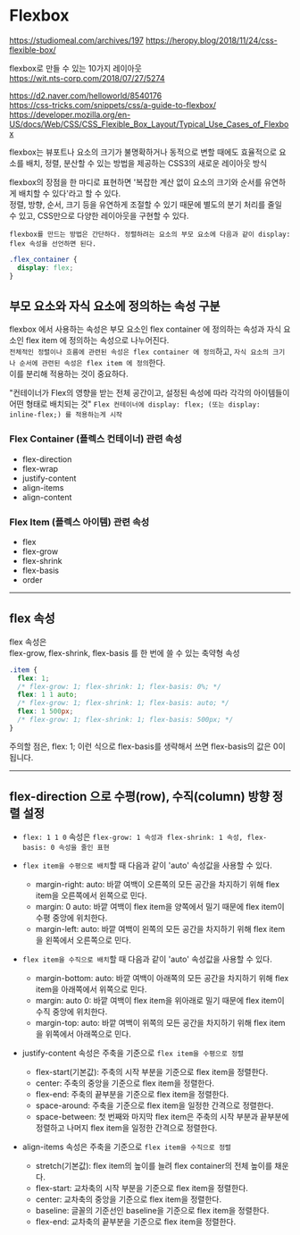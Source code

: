 # Flexbox

https://studiomeal.com/archives/197
https://heropy.blog/2018/11/24/css-flexible-box/

flexbox로 만들 수 있는 10가지 레이아웃  
https://wit.nts-corp.com/2018/07/27/5274

https://d2.naver.com/helloworld/8540176  
https://css-tricks.com/snippets/css/a-guide-to-flexbox/  
https://developer.mozilla.org/en-US/docs/Web/CSS/CSS_Flexible_Box_Layout/Typical_Use_Cases_of_Flexbox

flexbox는 뷰포트나 요소의 크기가 불명확하거나 동적으로 변할 때에도 효율적으로 요소를 배치, 정렬, 분산할 수 있는 방법을 제공하는 CSS3의 새로운 레이아웃 방식

flexbox의 장점을 한 마디로 표현하면 '복잡한 계산 없이 요소의 크기와 순서를 유연하게 배치할 수 있다'라고 할 수 있다.  
정렬, 방향, 순서, 크기 등을 유연하게 조절할 수 있기 때문에 별도의 분기 처리를 줄일 수 있고, CSS만으로 다양한 레이아웃을 구현할 수 있다.

`flexbox를 만드는 방법은 간단하다. 정렬하려는 요소의 부모 요소에 다음과 같이 display: flex 속성을 선언하면 된다.`

```css
.flex_container {
  display: flex;
}
```

## 부모 요소와 자식 요소에 정의하는 속성 구분

flexbox 에서 사용하는 속성은 부모 요소인 flex container 에 정의하는 속성과 자식 요소인 flex item 에 정의하는 속성으로 나누어진다.  
`전체적인 정렬이나 흐름에 관련된 속성은 flex container 에 정의`하고, `자식 요소의 크기나 순서에 관련된 속성은 flex item 에 정의`한다.  
이를 분리해 적용하는 것이 중요하다.

"컨테이너가 Flex의 영향을 받는 전체 공간이고, 설정된 속성에 따라 각각의 아이템들이 어떤 형태로 배치되는 것"
`Flex 컨테이너에 display: flex; (또는 display: inline-flex;) 를 적용하는게 시작`

### Flex Container (플렉스 컨테이너) 관련 속성

- flex-direction
- flex-wrap
- justify-content
- align-items
- align-content

### Flex Item (플렉스 아이템) 관련 속성

- flex
- flex-grow
- flex-shrink
- flex-basis
- order

---

## flex 속성

flex 속성은  
flex-grow, flex-shrink, flex-basis 를 한 번에 쓸 수 있는 축약형 속성

```css
.item {
  flex: 1;
  /* flex-grow: 1; flex-shrink: 1; flex-basis: 0%; */
  flex: 1 1 auto;
  /* flex-grow: 1; flex-shrink: 1; flex-basis: auto; */
  flex: 1 500px;
  /* flex-grow: 1; flex-shrink: 1; flex-basis: 500px; */
}
```

주의할 점은, flex: 1; 이런 식으로 flex-basis를 생략해서 쓰면 flex-basis의 값은 0이 됩니다.

---

## flex-direction 으로 수평(row), 수직(column) 방향 정렬 설정

- `flex: 1 1 0` 속성은 `flex-grow: 1 속성과 flex-shrink: 1 속성, flex-basis: 0 속성을 줄인 표현`
- `flex item을 수평으로 배치`할 때 다음과 같이 'auto' 속성값을 사용할 수 있다.

  - margin-right: auto: 바깥 여백이 오른쪽의 모든 공간을 차지하기 위해 flex item을 오른쪽에서 왼쪽으로 민다.
  - margin: 0 auto: 바깥 여백이 flex item을 양쪽에서 밀기 때문에 flex item이 수평 중앙에 위치한다.
  - margin-left: auto: 바깥 여백이 왼쪽의 모든 공간을 차지하기 위해 flex item을 왼쪽에서 오른쪽으로 민다.

- `flex item을 수직으로 배치`할 때 다음과 같이 'auto' 속성값을 사용할 수 있다.

  - margin-bottom: auto: 바깥 여백이 아래쪽의 모든 공간을 차지하기 위해 flex item을 아래쪽에서 위쪽으로 민다.
  - margin: auto 0: 바깥 여백이 flex item을 위아래로 밀기 때문에 flex item이 수직 중앙에 위치한다.
  - margin-top: auto: 바깥 여백이 위쪽의 모든 공간을 차지하기 위해 flex item을 위쪽에서 아래쪽으로 민다.

- justify-content 속성은 주축을 기준으로 `flex item을 수평으로 정렬`

  - flex-start(기본값): 주축의 시작 부분을 기준으로 flex item을 정렬한다.
  - center: 주축의 중앙을 기준으로 flex item을 정렬한다.
  - flex-end: 주축의 끝부분을 기준으로 flex item을 정렬한다.
  - space-around: 주축을 기준으로 flex item을 일정한 간격으로 정렬한다.
  - space-between: 첫 번째와 마지막 flex item은 주축의 시작 부분과 끝부분에 정렬하고 나머지 flex item을 일정한 간격으로 정렬한다.

- align-items 속성은 주축을 기준으로 `flex item을 수직으로 정렬`
  - stretch(기본값): flex item의 높이를 늘려 flex container의 전체 높이를 채운다.
  - flex-start: 교차축의 시작 부분을 기준으로 flex item을 정렬한다.
  - center: 교차축의 중앙을 기준으로 flex item을 정렬한다.
  - baseline: 글꼴의 기준선인 baseline을 기준으로 flex item을 정렬한다.
  - flex-end: 교차축의 끝부분을 기준으로 flex item을 정렬한다.
